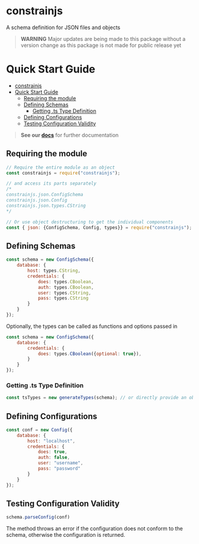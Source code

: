 # constrainjs
 A schema definition for JSON files and objects

> **WARNING** Major updates are being made to this package without a version change as this package is not made for public release yet

# Quick Start Guide

- [constrainjs](#constrainjs)
- [Quick Start Guide](#quick-start-guide)
	- [Requiring the module](#requiring-the-module)
	- [Defining Schemas](#defining-schemas)
		- [Getting .ts Type Definition](#getting-ts-type-definition)
	- [Defining Configurations](#defining-configurations)
	- [Testing Configuration Validity](#testing-configuration-validity)

> **See our [docs](docs/index.md)** for further documentation

## Requiring the module

```js
// Require the entire module as an object
const constrainjs = require("constrainjs");

// and access its parts separately
/*
constrainjs.json.ConfigSchema
constrainjs.json.Config
constrainjs.json.types.CString
*/

// Or use object destructuring to get the individual components
const {	json: {ConfigSchema, Config, types}} = require("constrainjs");
```

## Defining Schemas

```js
const schema = new ConfigSchema({
	database: {
		host: types.CString,
		credentials: {
			does: types.CBoolean,
			auth: types.CBoolean,
			user: types.CString,
			pass: types.CString
		}
	}
});
```

Optionally, the types can be called as functions and options passed in

```js
const schema = new ConfigSchema({
	database: {
		credentials: {
			does: types.CBoolean({optional: true}),
		}
	}
});
```

### Getting .ts Type Definition

```js
const tsTypes = new generateTypes(schema); // or directly provide an object with constrainjs notation (as shown passed into ConfigSchema)
```


## Defining Configurations

```js
const conf = new Config({
	database: {
		host: "localhost",
		credentials: {
			does: true,
			auth: false,
			user: "username",
			pass: "password"
		}
	}
});
```

## Testing Configuration Validity

```js
schema.parseConfig(conf)
```

The method throws an error if the configuration does not conform to the schema, otherwise the configuration is returned.